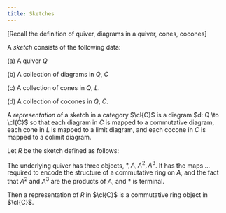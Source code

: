 ```yaml
---
title: Sketches
---
```

\[Recall the definition of quiver, diagrams in a quiver, cones,
cocones\]

A *sketch* consists of the following data:

(a) A quiver $Q$

(b) A collection of diagrams in $Q$, $C$

(c) A collection of cones in $Q$, $L$.

(d) A collection of cocones in $Q$, $C$.

A *representation* of a sketch in a category $\cl{C}$ is a diagram
$d: Q \to \cl{C}$ so that each diagram in $C$ is mapped to a commutative
diagram, each cone in $L$ is mapped to a limit diagram, and each cocone
in $C$ is mapped to a colimit diagram.

Let $R$ be the sketch defined as follows:

The underlying quiver has three objects, $\ast, A, A^2, A^3$. It has the
maps \... required to encode the structure of a commutative ring on $A$,
and the fact that $A^2$ and $A^3$ are the products of $A$, and $\ast$ is
terminal.

Then a representation of $R$ in $\cl{C}$ is a commutative ring object in
$\cl{C}$.
